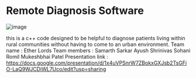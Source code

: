 # Remote Diagnosis Software

![image](https://user-images.githubusercontent.com/77774645/114290276-92deae00-9a8f-11eb-9dea-852d8b5a3cb1.png)


this is a c++ code designed to be helpful to diagnose patients living within rural communities 
without having to come to an urban environment.
Team name : Ether Lords
Team members : Samarth Sarkar
               Ayush Shrinivas Sohani
               Romil Mukeshbhai Patel
Presentation link : https://docs.google.com/presentation/d/1x4uVPSnrW7ZBokxGXJsb2TsGFiO-LaQ9WJCDiWL7Uco/edit?usp=sharing
